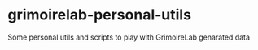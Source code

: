 # grimoirelab-personal-utils
Some personal utils and scripts to play with GrimoireLab genarated data
